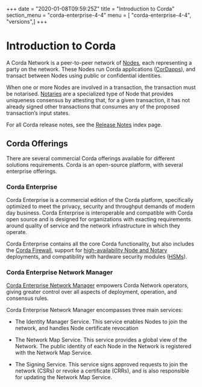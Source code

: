 +++
date = "2020-01-08T09:59:25Z"
title = "Introduction to Corda"
section_menu = "corda-enterprise-4-4"
menu = [ "corda-enterprise-4-4", "versions",]
+++


# Introduction to Corda

A Corda Network is a peer-to-peer network of [Nodes](../nodedocs.html), each representing a party on the network.
            These Nodes run Corda applications ([CorDapps](../cordapps.html)), and transact between Nodes using public or
            confidential identities.

When one or more Nodes are involved in a transaction, the transaction must be notarised. [Notaries](../notarydocs.html) are a specialized type
            of Node that provides uniqueness consensus by attesting that, for a given transaction, it has not already signed other
            transactions that consumes any of the proposed transaction’s input states.

For all Corda release notes, see the [Release Notes](release-notes-index.md) index page.


## Corda Offerings

There are several commercial Corda offerings available for different solutions requirements. Corda is an open-source platform,
                with several enterprise offerings.


### Corda Enterprise

Corda Enterprise is a commercial edition of the Corda platform, specifically optimized to meet the privacy, security and
                    throughput demands of modern day business. Corda Enterprise is interoperable and compatible with Corda open source and
                    is designed for organizations with exacting requirements around quality of service and the network infrastructure in
                    which they operate.

Corda Enterprise contains all the core Corda functionality, but also includes the [Corda Firewall](../firewalldocs.html),
                    support for [high-availability Node and Notary](../hadocs.html) deployments, and compatibility with hardware security modules ([HSMs](../hsmdoc.html)).


### Corda Enterprise Network Manager

[Corda Enterprise Network Manager](../cenmdocs.html) empowers Corda Network operators, giving greater control over all
                    aspects of deployment, operation, and consensus rules.

Corda Enterprise Network Manager encompasses three main services:


* The Identity Manager Service. This service enables Nodes to join the network, and handles Node certificate revocation


* The Network Map Service. This service provides a global view of the Network. The public identity of each Node in the Network is registered with the Network Map Service.


* The Signing Service. This service signs approved requests to join the network (CSRs) or revoke a certificate (CRRs), and is also responsible for updating the Network Map Service.








